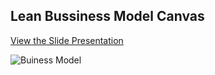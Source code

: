 ## Lean Bussiness Model Canvas

[View the Slide Presentation](https://docs.google.com/presentation/d/15a8Q3M0IXPqBAKDY-5mCzY4s6FBSK2-9FR5-Th6Cnr8/edit?usp=sharing)

![Buiness Model](https://github.com/user-attachments/assets/7e225385-1be0-42b8-bc02-9cfc42299e9f)
